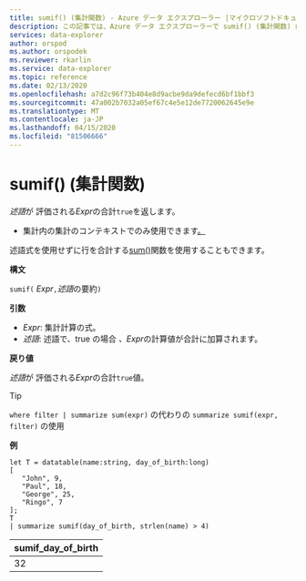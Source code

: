 ```yaml
---
title: sumif() (集計関数) - Azure データ エクスプローラー |マイクロソフトドキュメント
description: この記事では、Azure データ エクスプローラーで sumif() (集計関数) について説明します。
services: data-explorer
author: orspod
ms.author: orspodek
ms.reviewer: rkarlin
ms.service: data-explorer
ms.topic: reference
ms.date: 02/13/2020
ms.openlocfilehash: a7d2c96f73b404e8d9acbe9da9defecd6bf1bbf3
ms.sourcegitcommit: 47a002b7032a05ef67c4e5e12de7720062645e9e
ms.translationtype: MT
ms.contentlocale: ja-JP
ms.lasthandoff: 04/15/2020
ms.locfileid: "81506666"
---
```

# <a name="sumif-aggregation-function"></a>sumif() (集計関数)

*述語*が 評価される*Expr*の合計`true`を返します。

* 集計内の集計のコンテキストでのみ使用できます[。](summarizeoperator.md)

述語式を使用せずに行を合計する[sum()](sum-aggfunction.md)関数を使用することもできます。

**構文**

`sumif(` *Expr*`,`*述語*の要約`)`

**引数**

* *Expr*: 集計計算の式。 
* *述語*: 述語で、true の場合 *、Expr*の計算値が合計に加算されます。 

**戻り値**

*述語*が 評価される*Expr*の合計`true`値。

> [!TIP]
> `where filter | summarize sum(expr)` の代わりの `summarize sumif(expr, filter)` の使用

**例**

```kusto
let T = datatable(name:string, day_of_birth:long)
[
   "John", 9,
   "Paul", 18,
   "George", 25,
   "Ringo", 7
];
T
| summarize sumif(day_of_birth, strlen(name) > 4)
```

|sumif_day_of_birth|
|----|
|32|